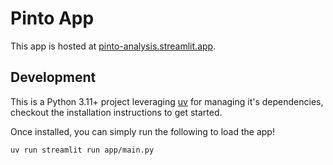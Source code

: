 # Pinto App

This app is hosted at [pinto-analysis.streamlit.app](pinto-analysis.streamlit.app).

## Development

This is a Python 3.11+ project leveraging [uv](https://docs.astral.sh/uv/getting-started/installation/) for managing it's dependencies, checkout the installation instructions to get started.

Once installed, you can simply run the following to load the app!

```bash
uv run streamlit run app/main.py
```

